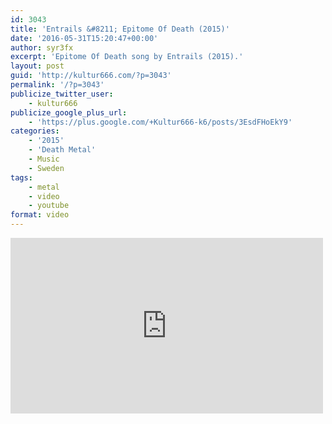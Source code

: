 ```yaml
---
id: 3043
title: 'Entrails &#8211; Epitome Of Death (2015)'
date: '2016-05-31T15:20:47+00:00'
author: syr3fx
excerpt: 'Epitome Of Death song by Entrails (2015).'
layout: post
guid: 'http://kultur666.com/?p=3043'
permalink: '/?p=3043'
publicize_twitter_user:
    - kultur666
publicize_google_plus_url:
    - 'https://plus.google.com/+Kultur666-k6/posts/3EsdFHoEkY9'
categories:
    - '2015'
    - 'Death Metal'
    - Music
    - Sweden
tags:
    - metal
    - video
    - youtube
format: video
---
```


<iframe allow="accelerometer; autoplay; clipboard-write; encrypted-media; gyroscope; picture-in-picture; web-share" allowfullscreen="" frameborder="0" height="281" loading="lazy" src="https://www.youtube.com/embed/3yCtHdPLpV4?feature=oembed" title="Entrails - Epitome of Death" width="500"></iframe>